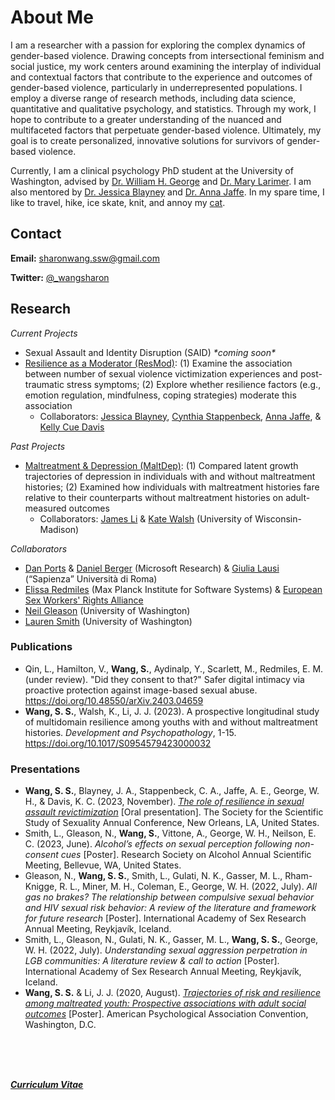 # About Me
I am a researcher with a passion for exploring the complex dynamics of gender-based violence. Drawing concepts from intersectional feminism and social justice, my work centers around examining the interplay of individual and contextual factors that contribute to the experience and outcomes of gender-based violence, particularly in underrepresented populations. I employ a diverse range of research methods, including data science, quantitative and qualitative psychology, and statistics. Through my work, I hope to contribute to a greater understanding of the nuanced and multifaceted factors that perpetuate gender-based violence. Ultimately, my goal is to create personalized, innovative solutions for survivors of gender-based violence.

Currently, I am a clinical psychology PhD student at the University of Washington, advised by [Dr. William H. George](https://psych.uw.edu/directory/2743) and [Dr. Mary Larimer](https://psych.uw.edu/directory/2697). I am also mentored by [Dr. Jessica Blayney](https://jessicablayney.com/) and [Dr. Anna Jaffe](https://psychiatry.uw.edu/profile/anna-jaffe/). In my spare time, I like to travel, hike, ice skate, knit, and annoy my [cat](https://www.instagram.com/juno_thefloof/).

## Contact 
**Email:** [sharonwang.ssw@gmail.com](mailto:sharonwang.ssw@gmail.com)

**Twitter:** [@\_wangsharon](https://twitter.com/_wangsharon)

## Research
*Current Projects*
 * Sexual Assault and Identity Disruption (SAID) *\*coming soon\**
 * [Resilience as a Moderator (ResMod)](https://osf.io/bj5ck): (1) Examine the association between number of sexual violence victimization experiences and post-traumatic stress symptoms; (2) Explore whether resilience factors (e.g., emotion regulation, mindfulness, coping strategies) moderate this association
     * Collaborators: [Jessica Blayney](https://jessicablayney.com/), [Cynthia Stappenbeck](http://sites.gsu.edu/stappenbeck-lab/dr-stappenbeck/), [Anna Jaffe](https://psychiatry.uw.edu/profile/anna-jaffe/), & [Kelly Cue Davis](https://search.asu.edu/profile/3175330)

*Past Projects*
 * [Maltreatment & Depression (MaltDep)](https://osf.io/zn3t6): (1) Compared latent growth trajectories of depression in individuals with and without maltreatment histories; (2) Examined how individuals with maltreatment histories fare relative to their counterparts without maltreatment histories on adult-measured outcomes
     * Collaborators: [James Li](https://lilab.waisman.wisc.edu/staff/li-james/) & [Kate Walsh](https://psych.wisc.edu/staff/walsh-kate/) (University of Wisconsin-Madison)
 

*Collaborators*
 * [Dan Ports](https://drkp.net/) & [Daniel Berger](https://www.microsoft.com/en-us/research/people/daberg/) (Microsoft Research) & [Giulia Lausi](https://research.uniroma1.it/researcher/c6b16018d3a47f07cd595d1f63d4418c31306e9336fa0fe1d348a652) (“Sapienza” Università di Roma)
 * [Elissa Redmiles](https://elissaredmiles.com/) (Max Planck Institute for Software Systems) & [European Sex Workers' Rights Alliance](https://www.eswalliance.org/)
 * [Neil Gleason](https://depts.washington.edu/whgweb/grad-students/neil-gleason/) (University of Washington)
 * [Lauren Smith](https://depts.washington.edu/whgweb/grad-students/lauren-smith/) (University of Washington)

### Publications
  * Qin, L., Hamilton, V., **Wang, S.**, Aydinalp, Y., Scarlett, M., Redmiles, E. M. (under review). "Did they consent to that?" Safer digital intimacy via proactive protection against image-based sexual abuse. https://doi.org/10.48550/arXiv.2403.04659
  * **Wang, S. S.**, Walsh, K., Li, J. J. (2023). A prospective longitudinal study of multidomain resilience among youths with and without maltreatment histories. *Development and Psychopathology*, 1-15. https://doi.org/10.1017/S0954579423000032

### Presentations
  * **Wang, S. S.**, Blayney, J. A., Stappenbeck, C. A., Jaffe, A. E., George, W. H., & Davis, K. C. (2023, November). *[The role of resilience in sexual assault revictimization](SSSS_presentation.pdf)* \[Oral presentation]. The Society for the Scientific Study of Sexuality Annual Conference, New Orleans, LA, United States.
  * Smith, L., Gleason, N., **Wang, S.**, Vittone, A., George, W. H., Neilson, E. C. (2023, June). *Alcohol’s effects on sexual perception following non-consent cues* \[Poster]. Research Society on Alcohol Annual Scientific Meeting, Bellevue, WA, United States.
  * Gleason, N., **Wang, S. S.**, Smith, L., Gulati, N. K., Gasser, M. L., Rham-Knigge, R. L., Miner, M. H., Coleman, E., George, W. H. (2022, July). *All gas no brakes? The relationship between compulsive sexual behavior and HIV sexual risk behavior: A review of the literature and framework for future research* \[Poster]. International Academy of Sex Research Annual Meeting, Reykjavík, Iceland.
  * Smith, L., Gleason, N., Gulati, N. K., Gasser, M. L., **Wang, S. S.**, George, W. H. (2022, July). *Understanding sexual aggression perpetration in LGB communities: A literature review & call to action* \[Poster]. International Academy of Sex Research Annual Meeting, Reykjavík, Iceland.
  * **Wang, S. S.** & Li, J. J. (2020, August). *[Trajectories of risk and resilience among maltreated youth: Prospective associations with adult social outcomes](wangsharon-APAposter2020.pdf)* \[Poster]. American Psychological Association Convention, Washington, D.C.

<br>
<br>  
<br>   

***[Curriculum Vitae](https://docs.google.com/document/d/1HALVXAWMI0qIH7h0kzLMshFTEhNcD-u98blQm_V6tig/edit?usp=sharing)***

